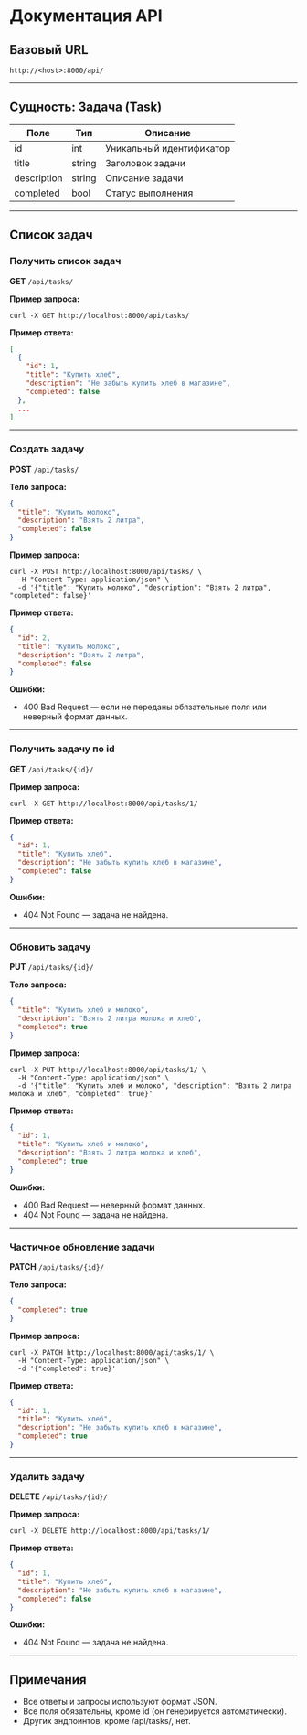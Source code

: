 # Документация API

## Базовый URL

    http://<host>:8000/api/

---

## Сущность: Задача (Task)

| Поле        | Тип    | Описание                |
|-------------|--------|-------------------------|
| id          | int    | Уникальный идентификатор|
| title       | string | Заголовок задачи        |
| description | string | Описание задачи         |
| completed   | bool   | Статус выполнения       |

---

## Список задач

### Получить список задач
**GET** `/api/tasks/`

**Пример запроса:**
```
curl -X GET http://localhost:8000/api/tasks/
```
**Пример ответа:**
```json
[
  {
    "id": 1,
    "title": "Купить хлеб",
    "description": "Не забыть купить хлеб в магазине",
    "completed": false
  },
  ...
]
```

---

### Создать задачу
**POST** `/api/tasks/`

**Тело запроса:**
```json
{
  "title": "Купить молоко",
  "description": "Взять 2 литра",
  "completed": false
}
```
**Пример запроса:**
```
curl -X POST http://localhost:8000/api/tasks/ \
  -H "Content-Type: application/json" \
  -d '{"title": "Купить молоко", "description": "Взять 2 литра", "completed": false}'
```
**Пример ответа:**
```json
{
  "id": 2,
  "title": "Купить молоко",
  "description": "Взять 2 литра",
  "completed": false
}
```

**Ошибки:**
- 400 Bad Request — если не переданы обязательные поля или неверный формат данных.

---

### Получить задачу по id
**GET** `/api/tasks/{id}/`

**Пример запроса:**
```
curl -X GET http://localhost:8000/api/tasks/1/
```
**Пример ответа:**
```json
{
  "id": 1,
  "title": "Купить хлеб",
  "description": "Не забыть купить хлеб в магазине",
  "completed": false
}
```

**Ошибки:**
- 404 Not Found — задача не найдена.

---

### Обновить задачу
**PUT** `/api/tasks/{id}/`

**Тело запроса:**
```json
{
  "title": "Купить хлеб и молоко",
  "description": "Взять 2 литра молока и хлеб",
  "completed": true
}
```
**Пример запроса:**
```
curl -X PUT http://localhost:8000/api/tasks/1/ \
  -H "Content-Type: application/json" \
  -d '{"title": "Купить хлеб и молоко", "description": "Взять 2 литра молока и хлеб", "completed": true}'
```
**Пример ответа:**
```json
{
  "id": 1,
  "title": "Купить хлеб и молоко",
  "description": "Взять 2 литра молока и хлеб",
  "completed": true
}
```

**Ошибки:**
- 400 Bad Request — неверный формат данных.
- 404 Not Found — задача не найдена.

---

### Частичное обновление задачи
**PATCH** `/api/tasks/{id}/`

**Тело запроса:**
```json
{
  "completed": true
}
```
**Пример запроса:**
```
curl -X PATCH http://localhost:8000/api/tasks/1/ \
  -H "Content-Type: application/json" \
  -d '{"completed": true}'
```
**Пример ответа:**
```json
{
  "id": 1,
  "title": "Купить хлеб",
  "description": "Не забыть купить хлеб в магазине",
  "completed": true
}
```

---

### Удалить задачу
**DELETE** `/api/tasks/{id}/`

**Пример запроса:**
```
curl -X DELETE http://localhost:8000/api/tasks/1/
```
**Пример ответа:**
```json
{
  "id": 1,
  "title": "Купить хлеб",
  "description": "Не забыть купить хлеб в магазине",
  "completed": false
}
```

**Ошибки:**
- 404 Not Found — задача не найдена.

---

## Примечания
- Все ответы и запросы используют формат JSON.
- Все поля обязательны, кроме id (он генерируется автоматически).
- Других эндпоинтов, кроме /api/tasks/, нет.
